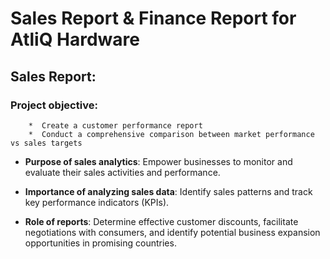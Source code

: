 # Sales Report & Finance Report for AtliQ Hardware
## Sales Report:
  ### Project objective:
        *  Create a customer performance report
        *  Conduct a comprehensive comparison between market performance vs sales targets
        
* **Purpose of sales analytics**: Empower businesses to monitor and evaluate their sales activities and performance.
 
* **Importance of analyzing sales data**: Identify sales patterns and track key performance indicators (KPIs).
 
* **Role of reports**: Determine effective customer discounts, facilitate negotiations with consumers, and identify potential business expansion opportunities in promising countries.

